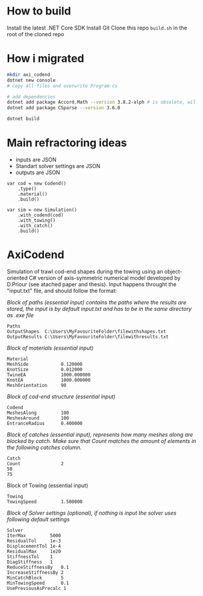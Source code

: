 # How to build
Install the latest .NET Core SDK
Install Git
Clone this repo
`build.sh` in the root of the cloned repo

# How i migrated
```sh
mkdir axi_codend
dotnet new console
# copy all files and overwrite Program.cs

# add dependencies
dotnet add package Accord.Math --version 3.8.2-alph # is obsolete, will be refactored later
dotnet add package CSparse --version 3.6.0

dotnet build
```

# Main refractoring ideas
- inputs are JSON
- Standart solver settings are JSON
- outputs are JSON

```
var cod = new Codend()
    .type()
    .material()
    .build()

var sim = new Simulation()
    .with_codend(cod)
    .with_towing()
    .with_catch()
    .build()
```

# AxiCodend
Simulation of trawl cod-end shapes during the towing using an object-oriented C# version of axis-symmetric numerical model developed by D.Priour (see atached paper and thesis). Input happens throught the "input.txt" file, and should follow the format:

*Block of paths (essential input) contains the paths where the results are stored, the input is by default input.txt and has to be in the same directory as .exe file*
```
Paths
OutputShapes  C:\Users\MyFavouriteFolder\filewithshapes.txt
OutputResults C:\Users\MyFavouriteFolder\filewithresults.txt
```
*Block of materials (essential input)*
```
Material       
MeshSide            0.120000            
KnotSize            0.012000            
TwineEA             1000.000000         
KnotEA              1000.000000         
MeshOrientation     90                  
```
*Block of cod-end structure (essential input)*
```
Codend         
MeshesAlong         100                 
MeshesAround        100                 
EntranceRadius      0.400000            
```
*Block of catches (essential input), represents how many meshes along are blocked by catch. Make sure that Count matches the amount of elements in the following catches column.*
```
Catch          
Count               2                  
50
75
```
Block of Towing (essential input)
```
Towing         
TowingSpeed         1.500000            
```
*Block of Solver settings (optional), if nothing is input the solver uses following default settings*
```
Solver         
IterMax         5000
ResidualTol     1e-3                          
DisplacementTol 1e-4                      
ResidualMax     1e20              
StiffnessTol    1            
DiagStiffness   1          
ReduceStiffnessBy   0.1
IncreaseStiffnessBy 2
MinCatchBlock       5
MinTowingSpeed      0.1
UsePreviousAsPrecalc 1
```
